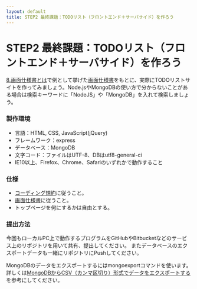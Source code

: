 ```yaml
---
layout: default
title: STEP2 最終課題：TODOリスト（フロントエンド＋サーバサイド）を作ろう
---
```

# STEP2 最終課題：TODOリスト（フロントエンド＋サーバサイド）を作ろう

[8.画面仕様書とは](8.html)で例として挙げた[画面仕様書](../docs/ui.xls)をもとに、実際にTODOリストサイトを作ってみましょう。Node.jsやMongoDBの使い方で分からないことがある場合は検索キーワードに「NodeJS」や「MongoDB」を入れて検索しましょう。

### 製作環境

* 言語：HTML, CSS, JavaScript(jQuery)
* フレームワーク：express
* データベース：MongoDB
* 文字コード：ファイルはUTF-8、DBはutf8-general-ci
* IE10以上、Firefox、Chrome、Safariのいずれかで動作すること

### 仕様

* [コーディング規約](../docs/regulation.html)に従うこと。
* [画面仕様書](../docs/ui.xls)に従うこと。
* トップページを何にするかは自由とする。

### 提出方法

今回もローカルPC上で動作するプログラムをGitHubやBitbucketなどのサービス上のリポジトリを用いて共有、提出してください。
またデータベースのエクスポートデータも一緒にリポジトリにPushしてください。

MongoDBのデータをエクスポートするにはmongoexportコマンドを使います。
詳しくは[MongoDBからCSV（カンマ区切り）形式でデータをエクスポートする](http://makotton.com/2014/07/11/317)を参考にしてください。
